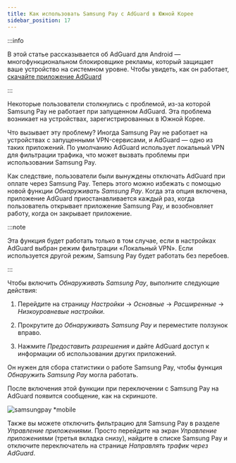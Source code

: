 ```yaml
---
title: Как использовать Samsung Pay с AdGuard в Южной Корее
sidebar_position: 17
---
```


:::info

В этой статье рассказывается об AdGuard для Android — многофункциональном блокировщике рекламы, который защищает ваше устройство на системном уровне. Чтобы увидеть, как он работает, [скачайте приложение AdGuard](https://agrd.io/download-kb-adblock)

:::

Некоторые пользователи столкнулись с проблемой, из-за которой Samsung Pay не работает при запущенном AdGuard. Эта проблема возникает на устройствах, зарегистрированных в Южной Корее.

Что вызывает эту проблему? Иногда Samsung Pay не работает на устройствах с запущенными VPN-сервисами, и AdGuard — одно из таких приложений. По умолчанию AdGuard использует локальный VPN для фильтрации трафика, что может вызвать проблемы при использовании Samsung Pay.

Как следствие, пользователи были вынуждены отключать AdGuard при оплате через Samsung Pay. Теперь этого можно избежать с помощью новой функции *Обнаруживать Samsung Pay*. Когда эта опция включена, приложение AdGuard приостанавливается каждый раз, когда пользователь открывает приложение Samsung Pay, и возобновляет работу, когда он закрывает приложение.

:::note

Эта функция будет работать только в том случае, если в настройках AdGuard выбран режим фильтрации «Локальный VPN». Если используется другой режим, Samsung Pay будет работать без перебоев.

:::

Чтобы включить *Обнаруживать Samsung Pay*, выполните следующие действия:

1. Перейдите на страницу *Настройки* → *Основные* → *Расширенные* → *Низкоуровневые настройки*.

1. Прокрутите до *Обнаруживать Samsung Pay* и переместите ползунок вправо.

1. Нажмите *Предоставить разрешения* и дайте AdGuard доступ к информации об использовании других приложений.

Он нужен для сбора статистики о работе Samsung Pay, чтобы функция *Обнаружить Samsung Pay* могла работать.

После включения этой функции при переключении с Samsung Pay на AdGuard появится сообщение, как на скриншоте.

![samsungpay *mobile](https://cdn.adtidy.org/content/kb/ad_blocker/android/solving_problems/samsungpay-with-adguard-in-south-korea/samsung_pay.png)

Также вы можете отключить фильтрацию для Samsung Pay в разделе *Управление приложениями*. Просто перейдите на экран *Управление приложениями* (третья вкладка снизу), найдите в списке Samsung Pay и отключите переключатель на странице *Направлять трафик через AdGuard*.
